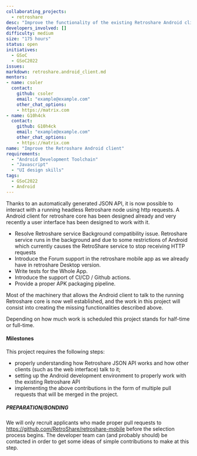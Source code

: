 ```yaml
---
collaborating_projects:
  - retroshare
desc: "Improve the functionality of the existing Retroshare Android client"
developers_involved: []
difficulty: medium
size: "175 hours"
status: open
initiatives:
  - GSoC
  - GSoC2022
issues:
markdown: retroshare.android_client.md
mentors:
- name: csoler
  contact:
    github: csoler
    email: "example@example.com"
    other_chat_options:
    - https://matrix.com
- name: G10h4ck
  contact:
    github: G10h4ck
    email: "example@example.com"
    other_chat_options:
    - https://matrix.com
name: "Improve the Retroshare Android client"
requirements:
  - "Android Development Toolchain"
  - "Javascript"
  - "UI design skills"
tags:
  - GSoC2022
  - Android
---
```


Thanks to an automatically generated JSON API, it is now possible to interact with a running headless
Retroshare node using http requests. A Android client for retroshare core has been designed already and
very recently a user interface has been designed to work with it.

* Resolve Retroshare service Background compatibility issue. Retroshare service runs in the background and due to some restrictions of Android which currently causes the RetroShare service to stop receiving HTTP requests
* Introduce the Forum support in the retroshare mobile app as we already have in retroshare Desktop version.
* Write tests for the Whole App.
* Introduce the support of  CI/CD / Github actions.
* Provide a proper APK packaging pipeline.

Most of the machinery that allows the Android client to talk to the running Retroshare core is now
well established, and the work in this project will consist into creating the missing functionalities
described above.

Depending on how much work is scheduled this project stands for half-time or full-time.

#### Milestones

This project requires the following steps:
* properly understanding how Retroshare JSON API works and how other clients (such as the web interface) talk to it;
* setting up the Android development environment to properly work with the existing Retroshare API
* implementing the above contributions in the form of multiple pull requests that will be merged in the project.

##### PREPARATION/BONDING

We will only recruit applicants who made proper pull requests to https://github.com/RetroShare/retroshare-mobile
before the
selection process begins. The developer team can (and probably should) be contacted in order to get some ideas of simple contributions
to make at this step.

